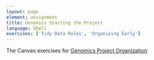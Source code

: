 ```yaml
---
layout: page
element: assignment
title: Genomics Starting the Project               
language: Shell
exercises: ['Tidy Data Rules', 'Organizing Early']
---
```

The Canvas exercises for
[Genomics Project Organization](https://canvas.okstate.edu/courses/51969/quizzes/108691)

<!--

Uncomment below to work on assignment

#### Learning Objectives

Following this assignment students should be able to:
Completely manage the shell environment to begin genomic analytics.

% include assignment.html %
I had to remove curly brackets again from the above line
-->

<!-- 

End of Assignments Template - Be sure to keep the include statements 

-->

